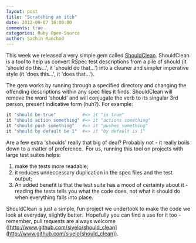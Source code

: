 ```yaml
---
layout: post
title: "Scratching an itch"
date: 2012-09-07 16:00:00
comments: true
categories: Ruby Open-Source
author: Sachin Ranchod
---
```


This week we released a very simple gem called [ShouldClean](https://rubygems.org/gems/should_clean). ShouldClean is a tool to help us convert RSpec test descriptions from a pile of should (it 'should do this...', it 'should do that...') into a cleaner and simpler imperative style (it 'does this...', it 'does that...').  

The gem works by running through a specified directory and changing the offending descriptions within any spec files it finds. ShouldClean will remove the word 'should' and will conjugate the verb to its singular 3rd person, present indicative form (huh?). For example: 

``` ruby
it "should be true"          #=> it "is true"
it "should action something" #=> it "actions something"
it "should push something"   #=> it "pushes something"
it "should by default be 1"  #=> it "by default is 1"
```

Are a few extra 'shoulds' really that big of deal? Probably not - it really boils down to a matter of preference.  For us, running this tool on projects with large test suites helps:

1. make the tests more readable;
2. it reduces unneccessary duplication in the spec files and the test output;
3. An added benefit is that the test suite has a mood of certainty about it - reading the tests tells you what the code does, not what it should do when everything falls into place. 

ShouldClean is just a simple, fun project we undertook to make the code we look at everyday, slightly better.  Hopefully you can find a use for it too - remember, pull requests are always welcome ([http://www.github.com/siyelo/should_clean](http://www.github.com/siyelo/should_clean)).
